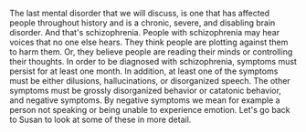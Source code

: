 The last mental disorder that we will discuss, is one that has affected people
throughout history and is a chronic, severe, and disabling brain disorder. And
that's schizophrenia. People with schizophrenia may hear voices that no one
else hears. They think people are plotting against them to harm them. Or, they
believe people are reading their minds or controlling their thoughts. In order
to be diagnosed with schizophrenia, symptoms must persist for at least one
month. In addition, at least one of the symptoms must be either dilusions,
hallucinations, or disorganized speech. The other symptoms must be grossly
disorganized behavior or catatonic behavior, and negative symptoms. By negative
symptoms we mean for example a person not speaking or being unable to
experience emotion. Let's go back to Susan to look at some of these in more
detail.
